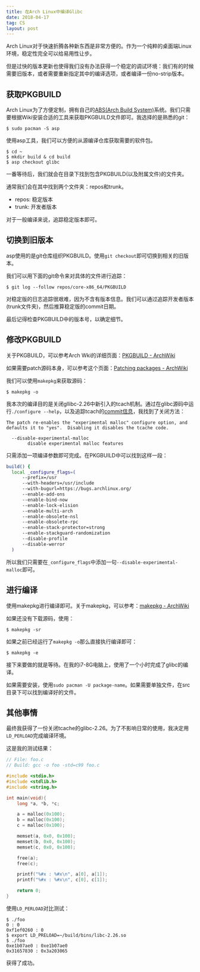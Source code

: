 ```yaml
---
title: 在Arch Linux中编译Glibc
date: 2018-04-17
tag: CS
layout: post
---
```


Arch Linux对于快速折腾各种新东西是非常方便的。作为一个纯粹的桌面端Linux环境，稳定性完全可以给易用性让步。

但是过快的版本更新也使得我们没有办法获得一个稳定的调试环境：我们有的时候需要旧版本，或者需要重新指定其中的编译选项，或者编译一份no-strip版本。

## 获取PKGBUILD

Arch Linux为了方便定制，拥有自己的[ABS(Arch Build System)][1]系统。我们只需要根据Wiki安装合适的工具来获取PKGBUILD文件即可。我选择的是熟悉的git：

```
$ sudo pacman -S asp
```

使用asp工具，我们可以方便的从源编译仓库获取需要的软件包。

```
$ cd ~
$ mkdir build & cd build
$ asp checkout glibc
```

一番等待后，我们就会在目录下找到包含PKGBUILD(以及附属文件)的文件夹。

通常我们会在其中找到两个文件夹：repos和trunk。

* repos: 稳定版本
* trunk: 开发者版本

对于一般编译来说，追踪稳定版本即可。

## 切换到旧版本

asp使用的是git仓库组织PKGBUILD。使用`git checkout`即可切换到相关的旧版本。

我们可以用下面的git命令来对具体的文件进行追踪：

```
$ git log --follow repos/core-x86_64/PKGBUILD
```

对稳定版的日志追踪很艰难，因为不含有版本信息。我们可以通过追踪开发者版本(trunk文件夹)，然后推算稳定版的commit日期。

最后记得检查PKGBUILD中的版本号，以确定细节。

## 修改PKGBUILD

关于PKGBUILD，可以参考Arch Wki的详细页面：[PKGBUILD - ArchWiki][2]

如果需要patch源码本身，可以参考这个页面：[Patching packages - ArchWiki][3]

我们可以使用`makepkg`来获取源码：

```
$ makepkg -o
```

我本次的编译目的是关闭gllibc-2.26中新引入的tcach机制。通过在glibc源码中运行`./configure --help`，以及追踪tcach的[commit信息][4]，我找到了关闭方法：

```
The patch re-enables the "experimental malloc" configure option, and
defaults it to "yes".  Disabling it disables the tcache code.

  --disable-experimental-malloc
        disable experimental malloc features
```

只需添加一项编译参数即可完成。在PKGBUILD中可以找到这样一段：

``` bash
build() {
  local _configure_flags=(
      --prefix=/usr
      --with-headers=/usr/include
      --with-bugurl=https://bugs.archlinux.org/
      --enable-add-ons
      --enable-bind-now
      --enable-lock-elision
      --enable-multi-arch
      --enable-obsolete-nsl
      --enable-obsolete-rpc
      --enable-stack-protector=strong
      --enable-stackguard-randomization
      --disable-profile
      --disable-werror
  )
```

所以我们只需要在`_configure_flags`中添加一句`--disable-experimental-malloc`即可。

## 进行编译

使用makepkg进行编译即可。关于makepkg，可以参考：[makepkg - ArchWiki][5]

如果还没有下载源码，使用：

```
$ makepkg -sr
```

如果之前已经运行了`makepkg -o`那么直接执行编译即可：

```
$ makepkg -e
```

接下来要做的就是等待。在我的i7-8G电脑上，使用了一个小时完成了glibc的编译。

如果需要安装，使用`sudo pacman -U package-name`。如果需要单独文件，在src目录下可以找到编译好的文件。

## 其他事情

最终我获得了一份关闭tcache的glibc-2.26。为了不影响日常的使用，我决定用`LD_PERLOAD`完成编译环境。

这是我的测试结果：

``` c
// File: foo.c
// Build: gcc -o foo -std=c99 foo.c

#include <stdio.h>
#include <stdlib.h>
#include <string.h>

int main(void){
    long *a, *b, *c;

    a = malloc(0x100);
    b = malloc(0x100);
    c = malloc(0x100);

    memset(a, 0x0, 0x100);
    memset(b, 0x0, 0x100);
    memset(c, 0x0, 0x100);

    free(a);
    free(c);

    printf("%#x : %#x\n", a[0], a[1]);
    printf("%#x : %#x\n", c[0], c[1]);

    return 0;
}
```

使用`LD_PERLOAD`对比测试：

```
$ ./foo
0 : 0
0xf1ef0260 : 0
$ export LD_PRELOAD=~/build/bins/libc-2.26.so
$ ./foo
0xe1b07ae0 : 0xe1b07ae0
0x31657830 : 0x3a203065
```

获得了成功。


[1]: https://wiki.archlinux.org/index.php/Arch_Build_System
[2]: https://wiki.archlinux.org/index.php/PKGBUILD
[3]: https://wiki.archlinux.org/index.php/Patching_packages
[4]: https://sourceware.org/ml/libc-alpha/2017-01/msg00524.html
[5]: https://wiki.archlinux.org/index.php/Makepkg
